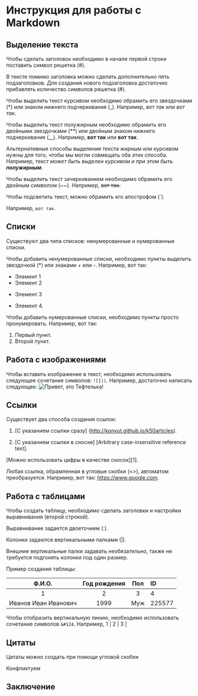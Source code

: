 # Инструкция для работы с Markdown
## Выделение текста

Чтобы сделать заголовок необходимо в начале первой строки поставить символ решетка (#).

В тексте помимо заголовка можно сделать дополнительно пять подзаголовков. Для создания нового подзаголовка достаточно прибавлять количество символов решетка (#).

Чтобы выделить текст курсивом необходимо обрамить его звездочками (*) или знаком нижнего подчеркивания (_). Например, *вот так* или _вот так_.

Чтобы выделить текст полужирным необходимо обрамить его двойными звездочками (**) или двойным знаком нижнего подчеркивания (__). Например, **вот так** или __вот так__.

Альтернативные способы выделения текста жирным или курсивом нужны для того, чтобы мы могли совмещать оба этих способа. Например, _текст может быть выделен курсивом и при этом быть **полужирным**_.

Чтобы выделить текст зачеркиванием необходимо обрамить его двойным символом (~~).
Например, ~~вот так.~~ 

Чтобы подсветить текст, можно обрамить его апострофом (`).

Например, `вот так`.

## Списки

Существуют два типа списков: ненумерованные и нумерованные списки.

Чтобы добавить ненумерованные списки, необходимо пункты выделить звездочкой (*) или знаками + или -. Например, вот так:
* Элемент 1
* Элемент 2
+ Элемент 3
- Элемент 4.

Чтобы добавить нумерованные списки, необходимо пункты просто пронумеровать. Например, вот так:
1. Первый пункт.
2. Второй пункт.

## Работа с изображениями

Чтобы вставить изображение в текст,  необходимо использовать следующее сочетание символов: `![]()`. Например, достаточно написать следующее: ![Привет, это Тефтелька!](Teftelka.jpg)

## Ссылки

Существует два способа создания ссылок:

1. [С указанием ссылки сразу] (http://konvut.github.io/k50articles).

2. [С указанием ссылки в сноске] [Arbitrary case-insensitive reference text].

[Можно использовать цифры в качестве сносок][1].

Любая ссылка, обрамленная в угловые скобки (<>), автоматом преобразуется. Например, вот так: <https://www.google.com>.

## Работа с таблицами

Чтобы создать таблицу, необходимо сделать заголовки и настройки выравнивания (второй строкой).

Выравнивание задается двоеточием (:).

Колонки задаются вертикальными палками (|).

Внешние вертикальные палки задавать необязательно, также не требуется подгонять колонки под один размер.

Пример создания таблицы:

Ф.И.О. | Год рождения | Пол | ID
:----: | :----: | :----: | :----
1 | 2 | 3 | 4
Иванов Иван Иванович | 1999 | Муж | 225577

Чтобы отобразить вертикальную линию, необходимо использовать сочетание символов `&#124`. Например, 1 &#124; 2 &#124; 3 &#124;

## Цитаты

Цитаты можно создать при помощи угловой скобки

Конфликтуем

## Заключение
